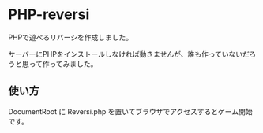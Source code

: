 PHP-reversi
======================
PHPで遊べるリバーシを作成しました。

サーバーにPHPをインストールしなければ動きませんが、誰も作っていないだろうと思って作ってみました。

使い方
------
DocumentRoot に Reversi.php を置いてブラウザでアクセスするとゲーム開始です。
